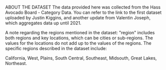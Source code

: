 ABOUT THE DATASET 
The data provided here was collected from the Hass Avocado Board - Category Data. You can refer to the link to the first dataset uploaded by Justin Kiggins, and another update from Valentin Joseph, which aggregates data up until 2021.

A note regarding the regions mentioned in the dataset: "region" includes both regions and key locations, which can be cities or sub-regions. The values for the locations do not add up to the values of the regions. The specific regions described in the dataset include:

California,
West,
Plains,
South Central,
Southeast,
Midsouth,
Great Lakes,
Northeast.
